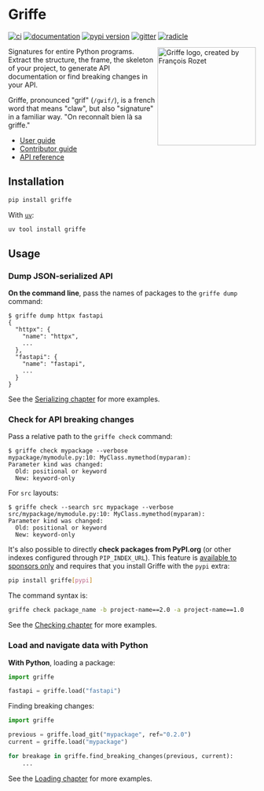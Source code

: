 # Griffe

[![ci](https://github.com/mkdocstrings/griffe/workflows/ci/badge.svg)](https://github.com/mkdocstrings/griffe/actions?query=workflow%3Aci)
[![documentation](https://img.shields.io/badge/docs-mkdocs-708FCC.svg?style=flat)](https://mkdocstrings.github.io/griffe/)
[![pypi version](https://img.shields.io/pypi/v/griffe.svg)](https://pypi.org/project/griffe/)
[![gitter](https://img.shields.io/badge/matrix-chat-4db798.svg?style=flat)](https://app.gitter.im/#/room/#mkdocstrings_griffe:gitter.im)
[![radicle](https://img.shields.io/badge/rad-clone-6666FF.svg?style=flat)](https://app.radicle.at/nodes/seed.radicle.at/rad:z4M5XTPDD4Wh1sm8iPCenF85J3z8Z)

<img src="https://raw.githubusercontent.com/mkdocstrings/griffe/main/logo.svg" alt="Griffe logo, created by François Rozet" width="200" align="right">

Signatures for entire Python programs. Extract the structure, the frame, the skeleton of your project, to generate API documentation or find breaking changes in your API.

Griffe, pronounced "grif" (`/ɡʁif/`), is a french word that means "claw",
but also "signature" in a familiar way. "On reconnaît bien là sa griffe."

- [User guide](https://mkdocstrings.github.io/griffe/guide/users/)
- [Contributor guide](https://mkdocstrings.github.io/griffe/guide/contributors/)
- [API reference](https://mkdocstrings.github.io/griffe/reference/api/)

## Installation

```bash
pip install griffe
```

With [`uv`](https://docs.astral.sh/uv/):

```bash
uv tool install griffe
```

## Usage

### Dump JSON-serialized API

**On the command line**, pass the names of packages to the `griffe dump` command:

```console
$ griffe dump httpx fastapi
{
  "httpx": {
    "name": "httpx",
    ...
  },
  "fastapi": {
    "name": "fastapi",
    ...
  }
}
```

See the [Serializing chapter](https://mkdocstrings.github.io/griffe/guide/users/serializing/) for more examples.

### Check for API breaking changes

Pass a relative path to the `griffe check` command:

```console
$ griffe check mypackage --verbose
mypackage/mymodule.py:10: MyClass.mymethod(myparam):
Parameter kind was changed:
  Old: positional or keyword
  New: keyword-only
```

For `src` layouts:

```console
$ griffe check --search src mypackage --verbose
src/mypackage/mymodule.py:10: MyClass.mymethod(myparam):
Parameter kind was changed:
  Old: positional or keyword
  New: keyword-only
```

It's also possible to directly **check packages from PyPI.org**
(or other indexes configured through `PIP_INDEX_URL`).
This feature is [available to sponsors only](https://mkdocstrings.github.io/griffe/insiders/)
and requires that you install Griffe with the `pypi` extra:

```bash
pip install griffe[pypi]
```

The command syntax is:

```bash
griffe check package_name -b project-name==2.0 -a project-name==1.0
```

See the [Checking chapter](https://mkdocstrings.github.io/griffe/guide/users/checking/) for more examples.

### Load and navigate data with Python

**With Python**, loading a package:

```python
import griffe

fastapi = griffe.load("fastapi")
```

Finding breaking changes:

```python
import griffe

previous = griffe.load_git("mypackage", ref="0.2.0")
current = griffe.load("mypackage")

for breakage in griffe.find_breaking_changes(previous, current):
    ...
```

See the [Loading chapter](https://mkdocstrings.github.io/griffe/guide/users/loading/) for more examples.
